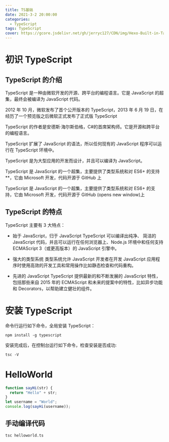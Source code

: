 ```yaml
---
title: TS基础
date: 2021-3-2 20:00:00
categories:
  - TypeScript
tags: TypeScript
cover: https://gcore.jsdelivr.net/gh/jerryc127/CDN/img/Hexo-Built-in-Tag-Plugins-COVER.png
---
```


# 初识 TypeScript

## TypeScript 的介绍

TypeScript 是一种由微软开发的开源、跨平台的编程语言。它是 JavaScript 的超集，最终会被编译为 JavaScript 代码。

2012 年 10 月，微软发布了首个公开版本的 TypeScript，2013 年 6 月 19 日，在经历了一个预览版之后微软正式发布了正式版 TypeScript

TypeScript 的作者是安德斯·海尔斯伯格，C#的首席架构师。它是开源和跨平台的编程语言。

TypeScript 扩展了 JavaScript 的语法，所以任何现有的 JavaScript 程序可以运行在 TypeScript 环境中。

TypeScript 是为大型应用的开发而设计，并且可以编译为 JavaScript。

TypeScript 是 JavaScript 的一个超集，主要提供了类型系统和对 ES6+ 的支持\*\*，它由 Microsoft 开发，代码开源于 GitHub 上

TypeScript 是 JavaScript 的一个超集，主要提供了类型系统和对 ES6+ 的支持，它由 Microsoft 开发，代码开源于 GitHub (opens new window)上

## TypeScript 的特点

TypeScript 主要有 3 大特点：

- 始于 JavaScript，归于 JavaScript
  TypeScript 可以编译出纯净、 简洁的 JavaScript 代码，并且可以运行在任何浏览器上、Node.js 环境中和任何支持 ECMAScript 3（或更高版本）的 JavaScript 引擎中。

- 强大的类型系统
  类型系统允许 JavaScript 开发者在开发 JavaScript 应用程序时使用高效的开发工具和常用操作比如静态检查和代码重构。

- 先进的 JavaScript
  TypeScript 提供最新的和不断发展的 JavaScript 特性，包括那些来自 2015 年的 ECMAScript 和未来的提案中的特性，比如异步功能和 Decorators，以帮助建立健壮的组件。

# 安装 TypeScript

命令行运行如下命令，全局安装 TypeScript：

```shell
npm install -g typescript
```

安装完成后，在控制台运行如下命令，检查安装是否成功:

```shell
tsc -V
```

# HelloWorld

```typescript
function sayHi(str) {
  return "Hello" + str;
}
let username = "World";
console.log(sayHi(username));
```

## 手动编译代码

```shell
tsc helloworld.ts
```
